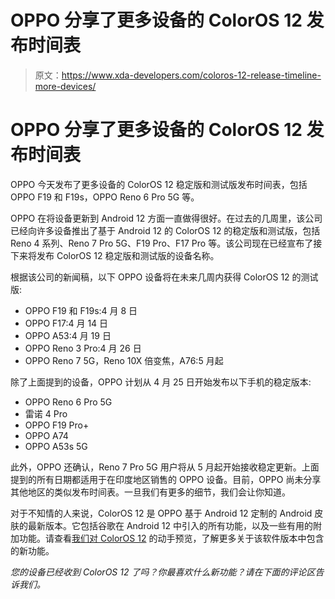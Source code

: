 # OPPO 分享了更多设备的 ColorOS 12 发布时间表

> 原文：<https://www.xda-developers.com/coloros-12-release-timeline-more-devices/>

# OPPO 分享了更多设备的 ColorOS 12 发布时间表

OPPO 今天发布了更多设备的 ColorOS 12 稳定版和测试版发布时间表，包括 OPPO F19 和 F19s，OPPO Reno 6 Pro 5G 等。

OPPO 在将设备更新到 Android 12 方面一直做得很好。在过去的几周里，该公司已经向许多设备推出了基于 Android 12 的 ColorOS 12 的稳定版和测试版，包括 Reno 4 系列、Reno 7 Pro 5G、F19 Pro、F17 Pro 等。该公司现在已经宣布了接下来将发布 ColorOS 12 稳定版和测试版的设备名称。

根据该公司的新闻稿，以下 OPPO 设备将在未来几周内获得 ColorOS 12 的测试版:

*   OPPO F19 和 F19s:4 月 8 日
*   OPPO F17:4 月 14 日
*   OPPO A53:4 月 19 日
*   OPPO Reno 3 Pro:4 月 26 日
*   OPPO Reno 7 5G，Reno 10X 倍变焦，A76:5 月起

除了上面提到的设备，OPPO 计划从 4 月 25 日开始发布以下手机的稳定版本:

*   OPPO Reno 6 Pro 5G
*   雷诺 4 Pro
*   OPPO F19 Pro+
*   OPPO A74
*   OPPO A53s 5G

此外，OPPO 还确认，Reno 7 Pro 5G 用户将从 5 月起开始接收稳定更新。上面提到的所有日期都适用于在印度地区销售的 OPPO 设备。目前，OPPO 尚未分享其他地区的类似发布时间表。一旦我们有更多的细节，我们会让你知道。

对于不知情的人来说，ColorOS 12 是 OPPO 基于 Android 12 定制的 Android 皮肤的最新版本。它包括谷歌在 Android 12 中引入的所有功能，以及一些有用的附加功能。请查看[我们对 ColorOS 12](https://www.xda-developers.com/oppo-coloros-12-hands-on/) 的动手预览，了解更多关于该软件版本中包含的新功能。

*您的设备已经收到 ColorOS 12 了吗？你最喜欢什么新功能？请在下面的评论区告诉我们。*